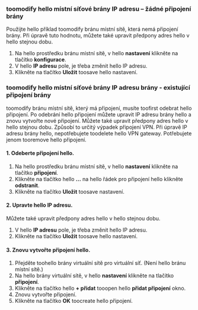 ### <a name="gwipnoconnection"></a>toomodify hello místní síťové brány IP adresu – žádné připojení brány

Použijte hello příklad toomodify bránu místní sítě, která nemá připojení brány. Při úpravě tuto hodnotu, můžete také upravit předpony adres hello v hello stejnou dobu.

1. Na hello prostředku bránu místní sítě, v hello **nastavení** klikněte na tlačítko **konfigurace**.
2. V hello **IP adresu** pole, je třeba změnit hello IP adresu.
3. Klikněte na tlačítko **Uložit** toosave hello nastavení.

### <a name="gwipwithconnection"></a>toomodify hello místní síťové brány IP adresu brány - existující připojení brány

toomodify bránu místní sítě, který má připojení, musíte toofirst odebrat hello připojení. Po odebrání hello připojení můžete upravit IP adresu brány hello a znovu vytvořte nové připojení. Můžete také upravit předpony adres hello v hello stejnou dobu. Způsobí to určitý výpadek připojení VPN. Při úpravě IP adresu brány hello, nepotřebujete toodelete hello VPN gateway. Potřebujete jenom tooremove hello připojení.
 
#### <a name="1-remove-hello-connection"></a>1. Odeberte připojení hello.

1. Na hello prostředku bránu místní sítě, v hello **nastavení** klikněte na tlačítko **připojení**.
2. Klikněte na tlačítko hello **...**  na hello řádek pro připojení hello klikněte **odstranit**.
3. Klikněte na tlačítko **Uložit** toosave nastavení.

#### <a name="2-modify-hello-ip-address"></a>2. Upravte hello IP adresu.

Můžete také upravit předpony adres hello v hello stejnou dobu.

1. V hello **IP adresu** pole, je třeba změnit hello IP adresu.
2. Klikněte na tlačítko **Uložit** toosave hello nastavení.

#### <a name="3-recreate-hello-connection"></a>3. Znovu vytvořte připojení hello.

1. Přejděte toohello brány virtuální sítě pro virtuální síť. (Není hello bránu místní sítě.)
2. Na hello brány virtuální sítě, v hello **nastavení** klikněte na tlačítko **připojení**.
3. Klikněte na tlačítko hello **+ přidat** tooopen hello **přidat připojení** okno.
4. Znovu vytvořte připojení.
5. Klikněte na tlačítko **OK** toocreate hello připojení.

